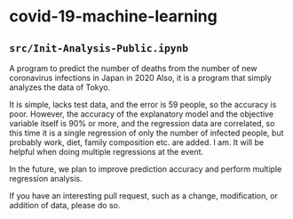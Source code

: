 # covid-19-machine-learning
## `src/Init-Analysis-Public.ipynb`
A program to predict the number of deaths from the number of new coronavirus infections in Japan in 2020
Also, it is a program that simply analyzes the data of Tokyo.

It is simple, lacks test data, and the error is 59 people, so the accuracy is poor. However, the accuracy of the explanatory model and the objective variable itself is 90% or more, and the regression data are correlated, so this time it is a single regression of only the number of infected people, but probably work, diet, family composition etc. are added. I am. It will be helpful when doing multiple regressions at the event.

In the future, we plan to improve prediction accuracy and perform multiple regression analysis.

If you have an interesting pull request, such as a change, modification, or addition of data, please do so.
